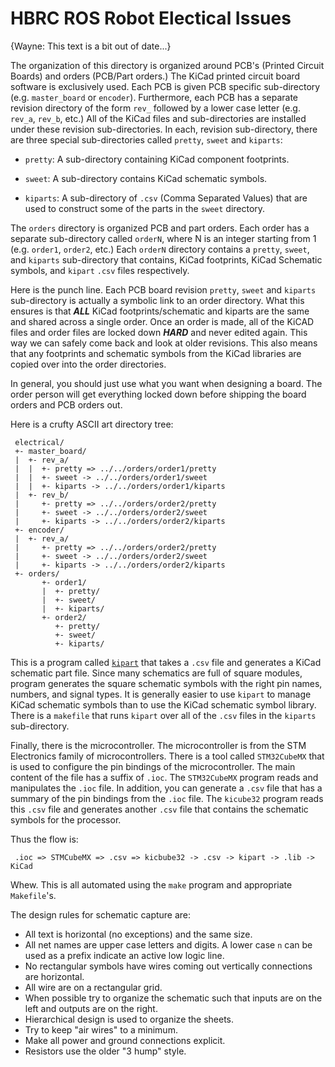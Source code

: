 <!--
MIT License

Copyright 2020 Home Brew Robotics Club

Permission is hereby granted, free of charge, to any person obtaining a copy of this
software and associated documentation files (the "Software"), to deal in the Software
without restriction, including without limitation the rights to use, copy, modify,
merge, publish, distribute, sublicense, and/or sell copies of the Software, and to
permit persons to whom the Software is furnished to do so, subject to the following
conditions:

The above copyright notice and this permission notice shall be included in all copies
or substantial portions of the Software.

THE SOFTWARE IS PROVIDED "AS IS", WITHOUT WARRANTY OF ANY KIND, EXPRESS OR IMPLIED,
INCLUDING BUT NOT LIMITED TO THE WARRANTIES OF MERCHANTABILITY, FITNESS FOR A PARTICULAR
PURPOSE AND NONINFRINGEMENT. IN NO EVENT SHALL THE AUTHORS OR COPYRIGHT HOLDERS BE LIABLE
FOR ANY CLAIM, DAMAGES OR OTHER LIABILITY, WHETHER IN AN ACTION OF CONTRACT, TORT OR
OTHERWISE, ARISING FROM, OUT OF OR IN CONNECTION WITH THE SOFTWARE OR THE USE OR OTHER
DEALINGS IN THE SOFTWARE.
-->

# HBRC ROS Robot Electical Issues

{Wayne: This text is a bit out of date...}

The organization of this directory is organized around PCB's (Printed Circuit Boards) and
orders (PCB/Part orders.)  The KiCad printed circuit board software is exclusively used.
Each PCB is given PCB specific sub-directory (e.g. `master_board` or `encoder`).  Furthermore,
each PCB has a separate revision directory of the form `rev_` followed by a lower case letter
(e.g. `rev_a`, `rev_b`, etc.)  All of the KiCad files and sub-directories are installed
under these revision sub-directories.  In each, revision sub-directory, there are three
special sub-directories called `pretty`, `sweet` and `kiparts`:

* `pretty`: A sub-directory containing KiCad component footprints.

* `sweet`: A sub-directory contains KiCad schematic symbols.

* `kiparts`: A sub-directory of `.csv` (Comma Separated Values) that are used
  to construct some of the parts in the `sweet` directory.

The `orders` directory is organized PCB and part orders.  Each order has a
separate sub-directory called `orderN`, where N is an integer starting from 1
(e.g. `order1`, `order2`, etc.)  Each `orderN` directory contains a `pretty`, `sweet`,
and `kiparts` sub-directory that contains, KiCad footprints, KiCad Schematic symbols,
and `kipart` `.csv` files respectively.

Here is the punch line.  Each PCB board revision `pretty`, `sweet` and `kiparts`
sub-directory is actually a symbolic link to an order directory.  What this ensures
is that ***ALL*** KiCad footprints/schematic and kiparts are the same and shared
across a single order.  Once an order is made, all of the KiCAD files and order
files are locked down ***HARD*** and never edited again.  This way we can safely
come back and look at older revisions.  This also means that any footprints and
schematic symbols from the KiCad libraries are copied over into the order directories.

In general, you should just use what you want when designing a board.  The order
person will get everything locked down before shipping the board orders and PCB
orders out.

Here is a crufty ASCII art directory tree:

     electrical/
     +- master_board/
     |  +- rev_a/
     |  |  +- pretty => ../../orders/order1/pretty
     |  |  +- sweet -> ../../orders/order1/sweet
     |  |  +- kiparts -> ../../orders/order1/kiparts
     |  +- rev_b/
     |     +- pretty => ../../orders/order2/pretty
     |     +- sweet -> ../../orders/order2/sweet
     |     +- kiparts -> ../../orders/order2/kiparts
     +- encoder/
     |  +- rev_a/
     |     +- pretty => ../../orders/order2/pretty
     |     +- sweet -> ../../orders/order2/sweet
     |     +- kiparts -> ../../orders/order2/kiparts	
     +- orders/
           +- order1/
           |  +- pretty/
           |  +- sweet/
           |  +- kiparts/
           +- order2/
              +- pretty/
              +- sweet/
              +- kiparts/

This is a program called [`kipart`](https://kipart.readthedocs.io/en/latest/)
that takes a `.csv` file and generates a KiCad schematic part file.  Since
many schematics are full of square modules, program generates the square
schematic symbols with the right pin names, numbers, and signal types.  It
is generally easier to use `kipart` to manage KiCad schematic symbols than
to use the KiCad schematic symbol library.  There is a `makefile` that runs
`kipart` over all of the `.csv` files in the `kiparts` sub-directory.

Finally, there is the microcontroller.  The microcontroller is from the
STM Electronics family of microcontrollers.  There is a tool called `STM32CubeMX`
that is used to configure the pin bindings of the microcontroller.  The main
content of the file has a suffix of `.ioc`.  The `STM32CubeMX` program reads
and manipulates the `.ioc` file.  In addition, you can generate a `.csv` file
that has a summary of the pin bindings from the `.ioc` file.  The `kicube32`
program reads this `.csv` file and generates another `.csv` file that contains
the schematic symbols for the processor.

Thus the flow is:

     .ioc => STMCubeMX => .csv => kicbube32 -> .csv -> kipart -> .lib -> KiCad

Whew.  This is all automated using the `make` program and appropriate `Makefile`'s.

The design rules for schematic capture are:

* All text is horizontal (no exceptions) and the same size.
* All net names are upper case letters and digits.  A lower case `n` can be used
  as a prefix indicate an active low logic line.
* No rectangular symbols have wires coming out vertically connections are horizontal.
* All wire are on a rectangular grid.
* When possible try to organize the schematic such that inputs are on the left
  and outputs are on the right.
* Hierarchical design is used to organize the sheets.
* Try to keep "air wires" to a minimum.
* Make all power and ground connections explicit.
* Resistors use the older "3 hump" style.

<!--
-->